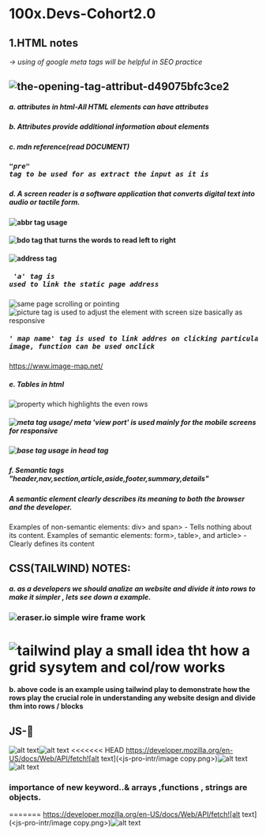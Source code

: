 # 100x.Devs-Cohort2.0
## 1.HTML notes</br>
*-> using of google meta tags will be helpful in SEO practice*
## ![the-opening-tag-attribut-d49075bfc3ce2](https://github.com/kupendrav/100x.Devs-Cohort2.0/assets/93828746/e130dab1-ed4b-4a6a-8352-59764059f202)

##### a. attributes in html-All HTML elements can have attributes</br>
##### b. Attributes provide additional information about elements
##### c. mdn reference(read DOCUMENT)
##### <pre>"pre" tag to be used for as extract the input as it is 
##### d. A screen reader is a software application that converts digital text into audio or tactile form.
#### ![abbr tag usage](./HTML/static/img/image.png)
#### ![bdo tag that turns the words to read left to right](./HTML/static/img/image2.png)
#### ![address tag](HTML/static/img/image3.png)
#####  <pre> 'a' tag is used to link the static page address 
![same page scrolling or pointing](HTML/static/img/image4.png)
![picture tag is used to adjust the element with screen size basically as responsive](HTML/static/img/image5.png)
#####  <pre> ' map name' tag is used to link addres on clicking particular section on image, function can be used onclick
https://www.image-map.net/
##### e. Tables in html 
![property which highlights the even rows](HTML/static/img/image6.png)
##### ![meta tag usage/ meta 'view port' is used mainly for the mobile screens for responsive](HTML/static/img/image7.png)
##### ![base tag usage in head tag](HTML/static/img/image8.png)
##### f. Semantic tags "header,nav,section,article,aside,footer,summary,details"<br>
##### A semantic element clearly describes its meaning to both the browser and the developer.
Examples of non-semantic elements: div> and span> - Tells nothing about its content.
Examples of semantic elements: form>, table>, and article> - Clearly defines its content
## CSS(TAILWIND) NOTES:
##### a. as a developers we should analize an website and divide it into rows to make it simpler , lets see down a example.
### ![eraser.io simple wire frame work](CSS/static/img/image9.png)
# ![tailwind play a small idea tht how a grid sysytem and col/row works](CSS/static/img/image10.png)


#### b. above code is an example using tailwind play to demonstrate how the rows play the crucial role in understanding any website design and divide thm into rows / blocks
## JS-🍵
![alt text](<js-pro-intr/Screenshot (2).png>)![alt text](js-pro-intr/image.png)
<<<<<<< HEAD
https://developer.mozilla.org/en-US/docs/Web/API/fetch![alt text](<js-pro-intr/image copy.png>)![alt text](<js-pro-intr/image copy 2.png>)![alt text](js-classes-oop/image.png)

### importance of new keyword..& arrays ,functions , strings are objects.
=======
https://developer.mozilla.org/en-US/docs/Web/API/fetch![alt text](<js-pro-intr/image copy.png>)![alt text](<js-pro-intr/image copy 2.png>)

